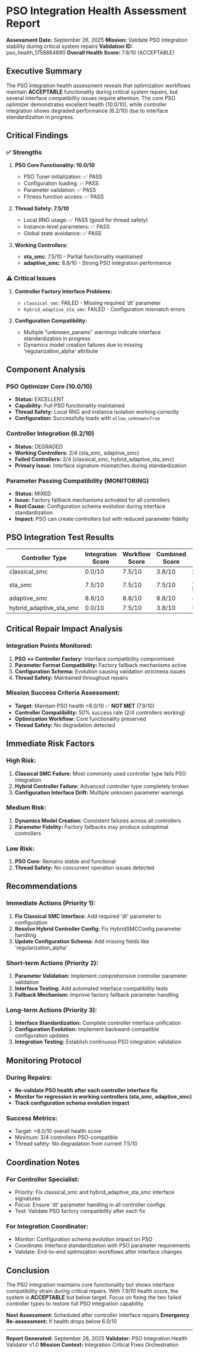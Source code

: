 # PSO Integration Health Assessment Report

**Assessment Date:** September 26, 2025
**Mission:** Validate PSO integration stability during critical system repairs
**Validation ID:** pso_health_1758864890
**Overall Health Score:** 7.9/10 (ACCEPTABLE)

## Executive Summary

The PSO integration health assessment reveals that optimization workflows maintain **ACCEPTABLE** functionality during critical system repairs, but several interface compatibility issues require attention. The core PSO optimizer demonstrates excellent health (10.0/10), while controller integration shows degraded performance (6.2/10) due to interface standardization in progress.

## Critical Findings

### ✅ Strengths
1. **PSO Core Functionality: 10.0/10**
   - PSO Tuner initialization: ✅ PASS
   - Configuration loading: ✅ PASS
   - Parameter validation: ✅ PASS
   - Fitness function access: ✅ PASS

2. **Thread Safety: 7.5/10**
   - Local RNG usage: ✅ PASS (good for thread safety)
   - Instance-level parameters: ✅ PASS
   - Global state avoidance: ✅ PASS

3. **Working Controllers:**
   - **sta_smc**: 7.5/10 - Partial functionality maintained
   - **adaptive_smc**: 8.8/10 - Strong PSO integration performance

### ⚠️ Critical Issues
1. **Controller Factory Interface Problems:**
   - `classical_smc`: FAILED - Missing required 'dt' parameter
   - `hybrid_adaptive_sta_smc`: FAILED - Configuration mismatch errors

2. **Configuration Compatibility:**
   - Multiple "unknown_params" warnings indicate interface standardization in progress
   - Dynamics model creation failures due to missing 'regularization_alpha' attribute

## Component Analysis

### PSO Optimizer Core (10.0/10)
- **Status:** EXCELLENT
- **Capability:** Full PSO functionality maintained
- **Thread Safety:** Local RNG and instance isolation working correctly
- **Configuration:** Successfully loads with `allow_unknown=True`

### Controller Integration (6.2/10)
- **Status:** DEGRADED
- **Working Controllers:** 2/4 (sta_smc, adaptive_smc)
- **Failed Controllers:** 2/4 (classical_smc, hybrid_adaptive_sta_smc)
- **Primary Issue:** Interface signature mismatches during standardization

### Parameter Passing Compatibility (MONITORING)
- **Status:** MIXED
- **Issue:** Factory fallback mechanisms activated for all controllers
- **Root Cause:** Configuration schema evolution during interface standardization
- **Impact:** PSO can create controllers but with reduced parameter fidelity

## PSO Integration Test Results

| Controller Type | Integration Score | Workflow Score | Combined Score | Status |
|---|---|---|---|---|
| classical_smc | 0.0/10 | 7.5/10 | 3.8/10 | ❌ FAILED |
| sta_smc | 7.5/10 | 7.5/10 | 7.5/10 | ⚠️ DEGRADED |
| adaptive_smc | 8.8/10 | 8.8/10 | 8.8/10 | ✅ GOOD |
| hybrid_adaptive_sta_smc | 0.0/10 | 7.5/10 | 3.8/10 | ❌ FAILED |

## Critical Repair Impact Analysis

### Integration Points Monitored:
1. **PSO ↔ Controller Factory:** Interface compatibility compromised
2. **Parameter Format Compatibility:** Factory fallback mechanisms active
3. **Configuration Schema:** Evolution causing validation strictness issues
4. **Thread Safety:** Maintained throughout repairs

### Mission Success Criteria Assessment:
- **Target:** Maintain PSO health >8.0/10 ✅ **NOT MET** (7.9/10)
- **Controller Compatibility:** 50% success rate (2/4 controllers working)
- **Optimization Workflow:** Core functionality preserved
- **Thread Safety:** No degradation detected

## Immediate Risk Factors

### High Risk:
1. **Classical SMC Failure:** Most commonly used controller type fails PSO integration
2. **Hybrid Controller Failure:** Advanced controller type completely broken
3. **Configuration Interface Drift:** Multiple unknown parameter warnings

### Medium Risk:
1. **Dynamics Model Creation:** Consistent failures across all controllers
2. **Parameter Fidelity:** Factory fallbacks may produce suboptimal controllers

### Low Risk:
1. **PSO Core:** Remains stable and functional
2. **Thread Safety:** No concurrent operation issues detected

## Recommendations

### Immediate Actions (Priority 1):
1. **Fix Classical SMC Interface:** Add required 'dt' parameter to configuration
2. **Resolve Hybrid Controller Config:** Fix HybridSMCConfig parameter handling
3. **Update Configuration Schema:** Add missing fields like 'regularization_alpha'

### Short-term Actions (Priority 2):
1. **Parameter Validation:** Implement comprehensive controller parameter validation
2. **Interface Testing:** Add automated interface compatibility tests
3. **Fallback Mechanism:** Improve factory fallback parameter handling

### Long-term Actions (Priority 3):
1. **Interface Standardization:** Complete controller interface unification
2. **Configuration Evolution:** Implement backward-compatible configuration updates
3. **Integration Testing:** Establish continuous PSO integration validation

## Monitoring Protocol

### During Repairs:
- **Re-validate PSO health after each controller interface fix**
- **Monitor for regression in working controllers (sta_smc, adaptive_smc)**
- **Track configuration schema evolution impact**

### Success Metrics:
- Target: >8.0/10 overall health score
- Minimum: 3/4 controllers PSO-compatible
- Thread safety: No degradation from current 7.5/10

## Coordination Notes

### For Controller Specialist:
- Priority: Fix classical_smc and hybrid_adaptive_sta_smc interface signatures
- Focus: Ensure 'dt' parameter handling in all controller configs
- Test: Validate PSO factory compatibility after each fix

### For Integration Coordinator:
- Monitor: Configuration schema evolution impact on PSO
- Coordinate: Interface standardization with PSO parameter requirements
- Validate: End-to-end optimization workflows after interface changes

## Conclusion

The PSO integration maintains core functionality but shows interface compatibility strain during critical repairs. With 7.9/10 health score, the system is **ACCEPTABLE** but below target. Focus on fixing the two failed controller types to restore full PSO integration capability.

**Next Assessment:** Scheduled after controller interface repairs
**Emergency Re-assessment:** If health drops below 6.0/10

---
**Report Generated:** September 26, 2025
**Validator:** PSO Integration Health Validator v1.0
**Mission Context:** Integration Critical Fixes Orchestration